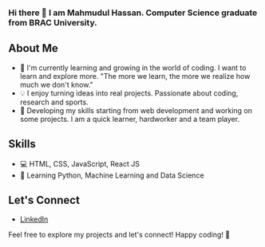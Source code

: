 ### Hi there 👋 I am Mahmudul Hassan. Computer Science graduate from BRAC University. 



## About Me

- 🌱 I'm currently learning and growing in the world of coding. I want to learn and explore more. 
"The more we learn, the more we realize how much we don't know."
- 💡 I enjoy turning ideas into real projects. Passionate about coding, research and sports.
- 🚀 Developing my skills starting from web development and working on some projects. I am a quick learner, hardworker and a team player.   

## Skills

- 💻 HTML, CSS, JavaScript, React JS
- 🐍 Learning Python, Machine Learning and Data Science


## Let's Connect

- [LinkedIn](https://www.linkedin.com/in/mahmudulhassanshuvo/)


Feel free to explore my projects and let's connect! Happy coding! 🚀




